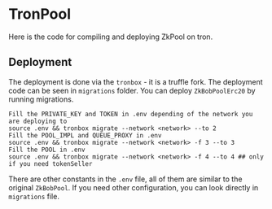 # TronPool
Here is the code for compiling and deploying ZkPool on tron.
## Deployment
The deployment is done via the `tronbox` - it is a truffle fork.
The deployment code can be seen in `migrations` folder.
You can deploy `ZkBobPoolErc20` by running migrations.
```
Fill the PRIVATE_KEY and TOKEN in .env depending of the network you are deploying to
source .env && tronbox migrate --network <network> --to 2
Fill the POOL_IMPL and QUEUE_PROXY in .env
source .env && tronbox migrate --network <network> -f 3 --to 3
Fill the POOL in .env
source .env && tronbox migrate --network <network> -f 4 --to 4 ## only if you need tokenSeller
```

There are other constants in the `.env` file, all of them are similar to the original `ZkBobPool`.
If you need other configuration, you can look directly in `migrations` file.
